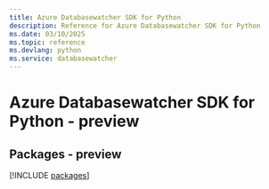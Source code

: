 ```yaml
---
title: Azure Databasewatcher SDK for Python
description: Reference for Azure Databasewatcher SDK for Python
ms.date: 03/10/2025
ms.topic: reference
ms.devlang: python
ms.service: databasewatcher
---
```

# Azure Databasewatcher SDK for Python - preview
## Packages - preview
[!INCLUDE [packages](databasewatcher-index.md)]